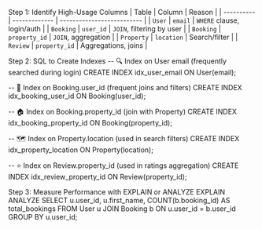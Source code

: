 Step 1: Identify High-Usage Columns
| Table      | Column        | Reason                     |
| ---------- | ------------- | -------------------------- |
| `User`     | `email`       | `WHERE` clause, login/auth |
| `Booking`  | `user_id`     | `JOIN`, filtering by user  |
| `Booking`  | `property_id` | `JOIN`, aggregation        |
| `Property` | `location`    | Search/filter              |
| `Review`   | `property_id` | Aggregations, joins        |

Step 2: SQL to Create Indexes
-- 🔍 Index on User email (frequently searched during login)
CREATE INDEX idx_user_email ON User(email);

-- 🧾 Index on Booking.user_id (frequent joins and filters)
CREATE INDEX idx_booking_user_id ON Booking(user_id);

-- 🏠 Index on Booking.property_id (join with Property)
CREATE INDEX idx_booking_property_id ON Booking(property_id);

-- 🗺️ Index on Property.location (used in search filters)
CREATE INDEX idx_property_location ON Property(location);

-- ⭐ Index on Review.property_id (used in ratings aggregation)
CREATE INDEX idx_review_property_id ON Review(property_id);

Step 3: Measure Performance with EXPLAIN or ANALYZE
EXPLAIN ANALYZE
SELECT 
    u.user_id, u.first_name, COUNT(b.booking_id) AS total_bookings
FROM 
    User u
JOIN 
    Booking b ON u.user_id = b.user_id
GROUP BY 
    u.user_id;



